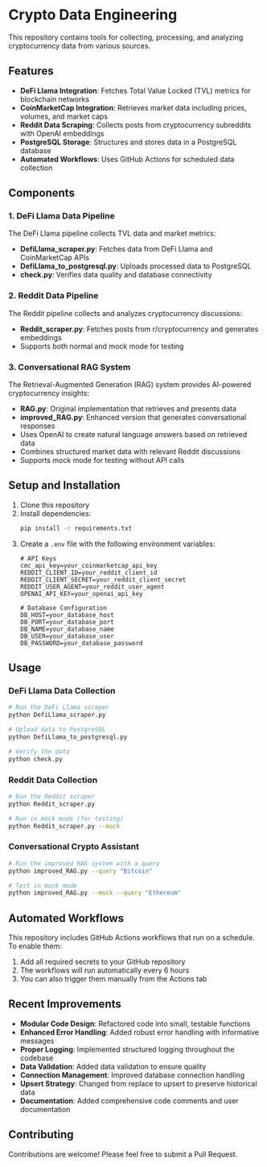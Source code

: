 # Crypto Data Engineering

This repository contains tools for collecting, processing, and analyzing cryptocurrency data from various sources.

## Features

- **DeFi Llama Integration**: Fetches Total Value Locked (TVL) metrics for blockchain networks
- **CoinMarketCap Integration**: Retrieves market data including prices, volumes, and market caps
- **Reddit Data Scraping**: Collects posts from cryptocurrency subreddits with OpenAI embeddings
- **PostgreSQL Storage**: Structures and stores data in a PostgreSQL database
- **Automated Workflows**: Uses GitHub Actions for scheduled data collection

## Components

### 1. DeFi Llama Data Pipeline

The DeFi Llama pipeline collects TVL data and market metrics:

- **DefiLlama_scraper.py**: Fetches data from DeFi Llama and CoinMarketCap APIs
- **DefiLlama_to_postgresql.py**: Uploads processed data to PostgreSQL
- **check.py**: Verifies data quality and database connectivity

### 2. Reddit Data Pipeline

The Reddit pipeline collects and analyzes cryptocurrency discussions:

- **Reddit_scraper.py**: Fetches posts from r/cryptocurrency and generates embeddings
- Supports both normal and mock mode for testing

### 3. Conversational RAG System

The Retrieval-Augmented Generation (RAG) system provides AI-powered cryptocurrency insights:

- **RAG.py**: Original implementation that retrieves and presents data
- **improved_RAG.py**: Enhanced version that generates conversational responses
- Uses OpenAI to create natural language answers based on retrieved data
- Combines structured market data with relevant Reddit discussions
- Supports mock mode for testing without API calls

## Setup and Installation

1. Clone this repository
2. Install dependencies:
   ```bash
   pip install -r requirements.txt
   ```
3. Create a `.env` file with the following environment variables:
   ```
   # API Keys
   cmc_api_key=your_coinmarketcap_api_key
   REDDIT_CLIENT_ID=your_reddit_client_id
   REDDIT_CLIENT_SECRET=your_reddit_client_secret
   REDDIT_USER_AGENT=your_reddit_user_agent
   OPENAI_API_KEY=your_openai_api_key

   # Database Configuration
   DB_HOST=your_database_host
   DB_PORT=your_database_port
   DB_NAME=your_database_name
   DB_USER=your_database_user
   DB_PASSWORD=your_database_password
   ```

## Usage

### DeFi Llama Data Collection

```bash
# Run the DeFi Llama scraper
python DefiLlama_scraper.py

# Upload data to PostgreSQL
python DefiLlama_to_postgresql.py

# Verify the data
python check.py
```

### Reddit Data Collection

```bash
# Run the Reddit scraper
python Reddit_scraper.py

# Run in mock mode (for testing)
python Reddit_scraper.py --mock
```

### Conversational Crypto Assistant

```bash
# Run the improved RAG system with a query
python improved_RAG.py --query "Bitcoin"

# Test in mock mode
python improved_RAG.py --mock --query "Ethereum"
```

## Automated Workflows

This repository includes GitHub Actions workflows that run on a schedule. To enable them:

1. Add all required secrets to your GitHub repository
2. The workflows will run automatically every 6 hours
3. You can also trigger them manually from the Actions tab

## Recent Improvements

- **Modular Code Design**: Refactored code into small, testable functions
- **Enhanced Error Handling**: Added robust error handling with informative messages
- **Proper Logging**: Implemented structured logging throughout the codebase
- **Data Validation**: Added data validation to ensure quality
- **Connection Management**: Improved database connection handling
- **Upsert Strategy**: Changed from replace to upsert to preserve historical data
- **Documentation**: Added comprehensive code comments and user documentation

## Contributing

Contributions are welcome! Please feel free to submit a Pull Request. 